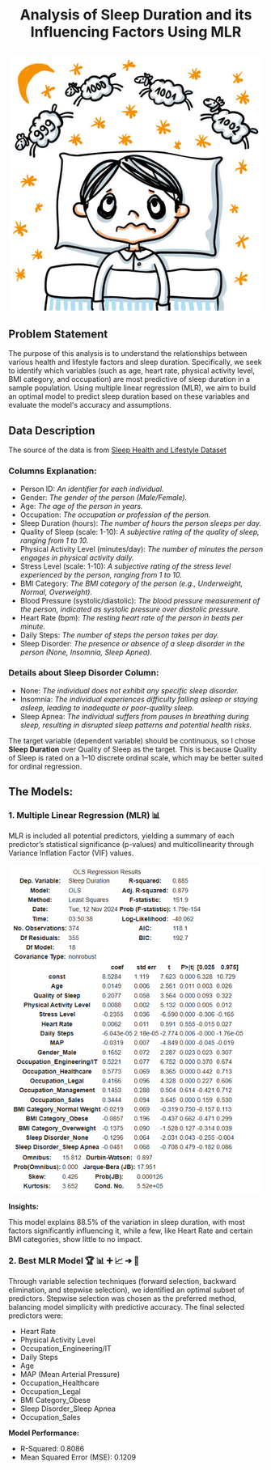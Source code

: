 # <div align="center">Analysis of Sleep Duration and its Influencing Factors Using MLR</div>
## <div align="center">![Intro](images/sleep.jpg)

## Problem Statement
The purpose of this analysis is to understand the relationships between various health and lifestyle factors and sleep duration. Specifically, we seek to identify which variables (such as age, heart rate, physical activity level, BMI category, and occupation) are most predictive of sleep duration in a sample population. Using multiple linear regression (MLR), we aim to build an optimal model to predict sleep duration based on these variables and evaluate the model's accuracy and assumptions.

## Data Description
The source of the data is from [Sleep Health and Lifestyle Dataset](https://www.kaggle.com/datasets/uom190346a/sleep-health-and-lifestyle-dataset)

### **Columns Explanation:**
- Person ID: *An identifier for each individual.*
- Gender: *The gender of the person (Male/Female).*
- Age: *The age of the person in years.*
- Occupation: *The occupation or profession of the person.*
- Sleep Duration (hours): *The number of hours the person sleeps per day.*
- Quality of Sleep (scale: 1-10): *A subjective rating of the quality of sleep, ranging from 1 to 10.*
- Physical Activity Level (minutes/day): *The number of minutes the person engages in physical activity daily.*
- Stress Level (scale: 1-10): *A subjective rating of the stress level experienced by the person, ranging from 1 to 10.*
- BMI Category: *The BMI category of the person (e.g., Underweight, Normal, Overweight).*
- Blood Pressure (systolic/diastolic): *The blood pressure measurement of the person, indicated as systolic pressure over diastolic pressure.*
- Heart Rate (bpm): *The resting heart rate of the person in beats per minute.*
- Daily Steps: *The number of steps the person takes per day.*
- Sleep Disorder: *The presence or absence of a sleep disorder in the person (None, Insomnia, Sleep Apnea).*
### **Details about Sleep Disorder Column:**
- None: *The individual does not exhibit any specific sleep disorder.*
- Insomnia: *The individual experiences difficulty falling asleep or staying asleep, leading to inadequate or poor-quality sleep.*
- Sleep Apnea: *The individual suffers from pauses in breathing during sleep, resulting in disrupted sleep patterns and potential health risks.*

The target variable (dependent variable) should be continuous, so I chose **Sleep Duration** over Quality of Sleep as the target. This is because Quality of Sleep is rated on a 1–10 discrete ordinal scale, which may be better suited for ordinal regression.

## **The Models:**
### 1. Multiple Linear Regression (MLR) 📊 
MLR is included all potential predictors, yielding a summary of each predictor’s statistical significance (p-values) and multicollinearity through Variance Inflation Factor (VIF) values. 

![mlr](images/MLR.png)

**Insights:**

This model explains 88.5% of the variation in sleep duration, with most factors significantly influencing it, while a few, like Heart Rate and certain BMI categories, show little to no impact.

### 2. Best MLR Model 🏆 📊 ➕ 📈 ➔ 🎯
Through variable selection techniques (forward selection, backward elimination, and stepwise selection), we identified an optimal subset of predictors. Stepwise selection was chosen as the preferred method, balancing model simplicity with predictive accuracy. The final selected predictors were:
- Heart Rate
- Physical Activity Level
- Occupation_Engineering/IT
- Daily Steps
- Age
- MAP (Mean Arterial Pressure)
- Occupation_Healthcare
- Occupation_Legal
- BMI Category_Obese
- Sleep Disorder_Sleep Apnea
- Occupation_Sales
  
**Model Performance:**

- R-Squared: 0.8086
- Mean Squared Error (MSE): 0.1209

